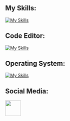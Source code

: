 
## My Skills:
[![My Skills](https://skillicons.dev/icons?i=php,mysql,symfony,git,docker,postman&perline=10)](https://skillicons.dev)

## Code Editor:
[![My Skills](https://skillicons.dev/icons?i=vscode&perline=10)](https://skillicons.dev)

## Operating System:
[![My Skills](https://skillicons.dev/icons?i=linux,ubuntu&perline=10)](https://skillicons.dev)

## Social Media:
<a href=" https://www.discord.com/channels/akjol7437">   <img height="50" src=" https://github.com/Akjol06/Akjol06/assets/161818422/e898b725-a54f-4e6f-8fb5-c78cb50fdfcf "/> </a>
